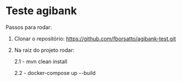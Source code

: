 # Teste agibank

Passos para rodar:

1. Clonar o repositório: https://github.com/fborsatto/agibank-test.git

2. Na raiz do projeto rodar:

   2.1 - mvn clean install
   
   2.2 - docker-compose up --build
